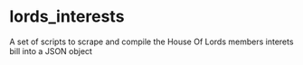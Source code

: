 lords_interests
===============

A set of scripts to scrape and compile the House Of Lords members interets bill into a JSON object
